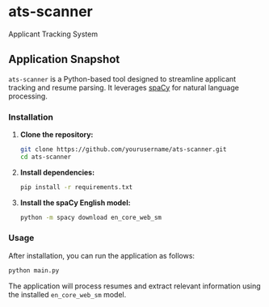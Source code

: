 # ats-scanner
Applicant Tracking System
## Application Snapshot

`ats-scanner` is a Python-based tool designed to streamline applicant tracking and resume parsing. It leverages [spaCy](https://spacy.io/) for natural language processing.

### Installation

1. **Clone the repository:**
    ```bash
    git clone https://github.com/yourusername/ats-scanner.git
    cd ats-scanner
    ```

2. **Install dependencies:**
    ```bash
    pip install -r requirements.txt
    ```

3. **Install the spaCy English model:**
    ```bash
    python -m spacy download en_core_web_sm
    ```

### Usage

After installation, you can run the application as follows:
```bash
python main.py
```

The application will process resumes and extract relevant information using the installed `en_core_web_sm` model.